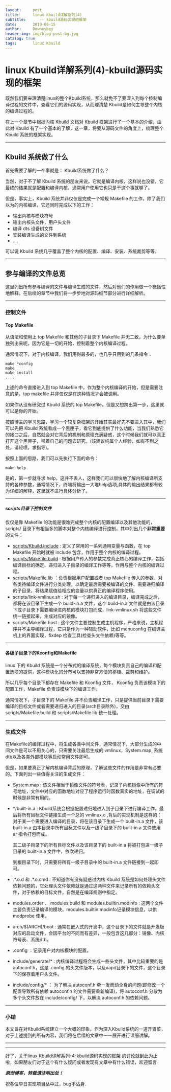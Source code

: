 ```yaml
---
layout:     post   				    
title:      linux Kbuild详解系列(4) 		
subtitle:      -- kbuild源码实现的框架
date:       2019-06-15 				
author:     Downeyboy 				
header-img: img/blog-post-bg.jpg	
catalog: true 					
tags:	    linux Kbuild
---
```


# linux Kbuild详解系列(4)-kbuild源码实现的框架

既然我们要来理清楚linux的整个Kbuild系统，那么就免不了要深入到每个控制编译过程的文件中，查看它们的源码实现，从而理清楚 Kbuild是如何主导整个内核的编译过程的。   

在上一个章节中根据内核 Kbuild 文档对 Kbuild 框架进行了一个基本的介绍，由此对 Kbuild 有了一个基本的了解，这一章，将要从源码文件的角度上，梳理整个 Kbuild 系统的框架实现。  

***  

## Kbuild 系统做了什么
首先需要了解的一个事就是： Kbuild系统做了什么？  

当然，对于不了解 Kbuild 系统的朋友来说，它就是编译内核，这样说也没错，它最终的结果就是配置和编译内核，通常用户使用它也只是干这个事就够了。   

但是，事实上，Kbuild 系统并非仅仅是完成一个常规 Makefile 的工作，除了我们以为的内核编译，它还同时完成以下的工作：
* 输出内核与模块符号
* 输出内核头文件，用户头文件
* 编译 dts 设备树文件
* 安装编译生成的文件到系统
* ....

可以说 Kbuild 系统几乎覆盖了整个内核的配置、编译、安装、系统裁剪等等。  

*** 

## 参与编译的文件总览
这里列出所有参与编译的文件与编译生成的文件，然后对他们的作用做一个概括性地解释，在后续的章节中我们将一步步地对源码细节部分进行详细解析。  

*** 

### 控制文件

#### Top Makefile
从语法和使用上 top Makefile 和其他的子目录下 Makefile 并无二致，为什么要单独列出来呢，因为它是一切的开始，控制着整个内核编译过程。  

通常情况下，对于内核编译，我们用得最多的，也几乎只用到的几条指令：
```
make *config
make 
make install
....
```
上述的命令直接进入到 top Makefile 中，作为整个内核编译的开始，但是需要注意的是，top makefile 并非仅仅是在这种情况才会被调用。  

如果你从没有研究过 Kbuild 系统的 top Makefile，但是又想跨出第一步，这里就可以是你的开始。  

按照博主的学习思路，学习一个较复杂框架的开始其实最好先不要进入其中，我们可以先把 Kbuild 系统看成一个黑匣子，看它到底提供了什么功能，当我们熟悉它的接口之后，自然就会对它背后的机制和原理充满疑惑，这个时候我们就可以真正打开这个黑匣子，带着自己的问题去研究。(该建议纯属个人经验，如有不到之处，请轻喷，求指导)。  

按照上面的思路，我们可以先执行下面的命令：
```
make help
```
是的，第一步就寻求 help，这并不丢人，这样我们可以很快地了解内核编译所支持的各种参数，通常情况下，终端将输出一大堆help选项,具体的输出结果都有较为详细的解释，这里就不进行具体分析了。  

**** 

##### scripts目录下控制文件
仅仅是靠 Makefile 的功能是很难完成整个内核的配置编译以及其他功能的，scripts/ 目录下有相当多的脚本对整个内核编译进行控制，其中列出几个**非常重要**的文件：
* [scripts/Kbuild.include](http://www.downeyboy.com/2019/06/16/Kbuild_series_5/) : 定义了常用的一系列通用变量与函数，在 top Makefile 开始时就被 include 包含，作用于整个内核的编译过程。  
* [scripts/Makefile.build](http://www.downeyboy.com/2019/06/18/Kbuild_series_7/) : 根据用户传入的参数完成真正核心的编译工作，包括编译目标的确定、递归进入子目录的编译工作等等，作用与整个内核的编译过程。   
* [scripts/Makefile.lib](http://www.downeyboy.com/2019/06/17/Kbuild_series_6/) ：负责根据用户配置或者 top Makefile 传入的参数，对各类待编译文件进行分类处理，以确定最后需要被编译的文件、需要递归编译的子目录，将结果赋值给相应的变量以供真正的编译程序使用。  
* scripts/link-vmlinux.sh : 对于每一个递归进入的编译目录，编译完成之后，都将在该目录下生成一个 build-in.a 文件，这个 build-in.a 文件就是由该目录下或子目录下需要编译进内核的模块打包而成，link-vmlinux.sh 将这些文件统一链接起来，生成对应的镜像。  
* scripts/Makefile.host : 这个文件主要控制生成主机程序，严格来说，主机程序并不主导编译过程，它只是作为一种辅助软件，比如 menuconfig 在编译主机上的界面实现，fixdep 检查工具(检查头文件依赖)等等。 

****  

#### 各级子目录下的Kconfig和Makefile
linux 下的 Kbuild 系统是一个分布式的编译系统，每个模块负责自己的编译和配置选项的提供，这种模块化的分布可以支持非常方便的移植、裁剪和维护。  

所以几乎每个目录下都存在 Makefile 和 Kconfig 文件， Kconfig 负责该模块下的配置工作，Makefile 负责该模块下的编译工作。  

通常情况下，子目录下的 Makefile 并不负责编译工作，只是提供当前目录下需要编译的目标文件或者需要递归进入的目录(arch目录除外)，交由 scripts/Makefile.build 和 scripts/Makefile.lib 统一处理。  

****  

### 生成文件
在Makefile的编译过程中，将生成各类中间文件，通常情况下，大部分生成的中间文件是可以不用关心的，只需要关注最后生成的 vmlinux，System.map, 系统dtb以及各类外部模块等启动常用文件即可。   

但是，如果要真正了解内核编译背后的原理，了解这些文件的作用是非常有必要的。下面列出一些值得关注的生成文件：  
* System.map : 该文件相当于镜像文件的符号表，记录了内核镜像中所有的符号地址，文件中对应的函数地址对应了程序运行时函数真实的地址，在调试的时候是非常有用的。
* \*/built-in.a : Kbuild系统会根据配置递归地进入到子目录下进行编译工作，最后将所有目标文件链接生成一个总的 vmlinux.o ,背后的实现机制是这样的：
	对于某一个需要进入编译的目录，将在该目录下生成一个 built-in.a 文件，该 built-in.a 由本目录中所有目标文件以及一级子目录下的 built-in.a 文件使用 ar 指令打包而成。  

	其二级子目录下的所有目标文件以及该目录下的 built-in.a 将被打包进一级子目录的 built-in.a 文件中，依次递归。

	到根目录下时，只需要将所有一级子目录中的 built-in.a 文件链接到一起即可。  

* .\*.o.d 和 .\*.o.cmd : 不知道你有没有疑惑过内核 Kbuild 系统是如何处理头文件依赖问题的，它处理头文件依赖就是通过这两种文件来记录所有的依赖头文件，对于依赖的目标文件，自然是在编译规则中指定。  
* modules.order 、 modules.build 和 modules.builtin.modinfo : 这两个文件主要负责记录编译的模块，modules.builtin.modinfo记录模块信息，以供 modprobe 使用。  
*  arch/$(ARCH)/boot : 通常在嵌入式的开发中，这个目录下的文件就是开发板对应的启动文件，会因平台的不同而有差异，一般包含这几部分：镜像、内核符号表、系统dtb。   
* .config ：记录用户对内核模块的配置。
* include/generate/* : 内核编译过程将会生成一些头文件，其中比较重要的是 autoconf.h，这是 .config 的头文件版本，以及uapi/目录下的文件，这个目录下的保存着用户头文件。  
* include/config/* ： 为了解决 autoconf.h 牵一发而动全身的问题(即修改一个配置导致所有依赖 autoconf.h 的文件需要重新编译)，将 autoconf.h 分散为多个头文件放在 include/config/ 下，以解决 autoconf.h 的依赖问题。


***  

### 小结
本文旨在对Kbuild系统建立一个大概的印象，作为深入Kbuild系统的一道开胃菜，对于上述提到的所有内容，我们将在后续的文章中一一展开进行详细讲解。  



****  
**** 



好了，关于linux Kbuild详解系列-4-kbuild源码实现的框架 的讨论就到此为止啦，如果朋友们对于这个有什么疑问或者发现有文章中有什么错误，欢迎留言

***原创博客，转载请注明出处！***

祝各位早日实现项目丛中过，bug不沾身.
